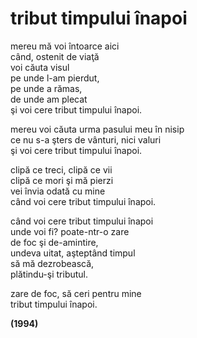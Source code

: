 # tribut timpului înapoi

mereu mă voi întoarce aici  
când, ostenit de viaţă  
voi căuta visul  
pe unde l-am pierdut,  
pe unde a rămas,  
de unde am plecat  
şi voi cere tribut timpului înapoi.

mereu voi căuta urma pasului meu în nisip  
ce nu s-a şters de vânturi, nici valuri  
şi voi cere tribut timpului înapoi.

clipă ce treci, clipă ce vii  
clipă ce mori şi mă pierzi  
vei învia odată cu mine  
când voi cere tribut timpului înapoi.

când voi cere tribut timpului înapoi  
unde voi fi? poate-ntr-o zare  
de foc şi de-amintire,  
undeva uitat, aşteptând timpul  
să mă dezrobească,  
plătindu-şi tributul.

zare de foc, să ceri pentru mine  
tribut timpului înapoi.

**(1994)**